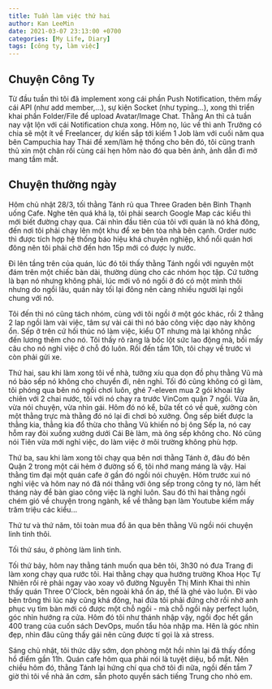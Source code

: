 ```yaml
---
title: Tuần làm việc thứ hai
author: Kan LeeMin
date: 2021-03-07 23:13:00 +0700
categories: [My Life, Diary]
tags: [công ty, làm việc]
---
```


## Chuyện Công Ty
Từ đầu tuần thì tôi đã implement xong cái phần Push Notification, thêm mấy cái API (như add member,...), sự kiện Socket (như typing...), xong thì triển khai phần Folder/File để upload Avatar/Image Chat.
Thằng An thì cả tuần nay vật lộn với cái Notification chưa xong.
Hôm nọ, lúc về thì anh Trưởng có chia sẽ một ít về Freelancer, dự kiến sắp tới kiếm 1 Job làm với cuối năm qua bên Campuchia hay Thái để xem/làm hệ thống cho bên đó, tôi cũng tranh thủ xin một chân rồi cùng cái hẹn hôm nào đó qua bên ảnh, ảnh dẫn đi mở mang tầm mắt.

## Chuyện thường ngày
Hôm chủ nhật 28/3, tối thằng Tánh rủ qua Three Graden bên Bình Thạnh uống Cafe. Nghe tên quá khá lạ, tôi phải search Google Map các kiểu thì mới biết đường chạy qua. Cái nhìn đầu tiên của tôi với quán là nó khá đông, đến nơi tôi phải chạy lên một khu để xe bên tòa nhà bên cạnh. Order nước thì được tích hợp hệ thống báo hiệu khá chuyên nghiệp, khổ nổi quán hơi đông nên tôi phải chờ đến hơn 15p mới có được ly nước.

Đi lên tầng trên của quán, lúc đó tôi thấy thằng Tánh ngồi với nguyên một đám trên một chiếc bàn dài, thường dùng cho các nhóm học tập. Cứ tưởng là bạn nó nhưng không phải, lúc mới vô nó ngồi ở đó có một mình thôi nhưng do ngồi lâu, quán này tối lại đông nên càng nhiều người lại ngồi chung với nó.

Tôi đến thì nó cũng tách nhóm, cùng với tôi ngồi ở một góc khác, rồi 2 thằng 2 lap ngồi làm vài việc, tâm sự vài cái thì nó bảo công việc dạo này không ổn. Sếp ở trên cứ hối thúc nó làm việc, kiểu OT nhưng mà lại không nhắc đến lương thêm cho nó. Tôi thấy rõ ràng là bốc lột sức lao động mà, bồi mấy câu cho nó nghỉ việc ở chỗ đó luôn. Rồi đến tầm 10h, tôi chạy về trước vì còn phải gửi xe.

Thứ hai, sau khi làm xong tôi về nhà, tưởng xíu qua dọn đồ phụ thằng Vũ mà nó bảo sếp nó không cho chuyển đi, nên nghỉ. Tối đó cũng không có gì làm, tôi phóng qua bên nó ngồi chơi luôn, ghé 7-eleven mua 2 gói khoai tây chiên với 2 chai nước, tôi với nó chạy ra trước VinCom quận 7 ngồi. Vừa ăn, vừa nói chuyện, vừa nhìn gái. Hôm đó nó kể, bữa tết có về quê, xưởng còn một thằng trực mà thằng đó nó lại đi chơi bỏ xưởng. Ông sếp biết được la thằng kia, thằng kia đổ thừa cho thằng Vũ khiến nó bị ông Sếp la, nó cay hỗm ray đòi xuống xưởng dưới Cái Bè làm, mà ông sếp không cho. Nó cũng nói Tiên vừa mới nghỉ việc, do làm việc ở môi trường không phù hợp.

Thứ ba, sau khi làm xong tôi chạy qua bên nơi thằng Tánh ở, đâu đó bên Quận 2 trong một cái hẻm ở đường số 6, tôi nhớ mang máng là vậy. Hai thằng tìm đại một quán cafe ở gần đó ngồi nói chuyện. Hôm trước xui nó nghỉ việc và hôm nay nó đã nói thẳng với ông sếp trong công ty nó, làm hết tháng này để bàn giao công việc là nghỉ luôn. Sau đó thì hai thằng ngồi chém gió về chuyện trong ngành, kể về thằng bạn làm Youtube kiếm mấy trăm triệu các kiểu...

Thứ tư và thứ năm, tôi toàn mua đồ ăn qua bên thằng Vũ ngồi nói chuyện linh tinh thôi.

Tối thứ sáu, ở phòng làm linh tinh.

Tối thứ bảy, hôm nay thằng tánh muốn qua bên tôi, 3h30 nó đưa Trang đi làm xong chạy qua rước tôi. Hai thằng chạy qua hướng trường Khoa Học Tự Nhiên rồi rẻ phải ngay vào xoay vô đường Nguyễn Thị Minh Khai thì nhìn thấy quán Three O'Clock, bên ngoài khá ổn áp, thế là ghé vào luôn. Đi vào bên trông thì lúc này cũng khá đông, hai đứa tôi phải đứng chờ rồi nhờ anh phục vụ tìm bàn mới có được một chỗ ngồi - mà chỗ ngồi này perfect luôn, góc nhìn hướng ra cửa. Hôm đó tôi như thánh nhập vậy, ngồi đọc hết gần 400 trang của cuốn sách DevOps, muốn tẩu hỏa nhập ma. Hên là góc nhìn đẹp, nhìn đâu cũng thấy gái nên cũng được tí gọi là xả stress.

Sáng chủ nhật, tôi thức dậy sớm, dọn phòng một hồi nhìn lại đã thấy đồng hồ điểm gần 11h. Quán cafe hôm qua phải nói là tuyệt diệu, bổ mắt. Nên chiều hôm đó, thằng Tánh lại hứng chí qua chở tôi đi nữa, ngồi đến tầm 7 giờ thì tôi về nhà ăn cơm, sẵn photo quyển sách tiếng Trung cho nhỏ em.